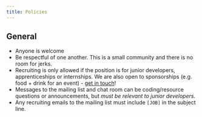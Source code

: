 ```yaml
---
title: Policies
---
```


## General

* Anyone is welcome
* Be respectful of one another.  This is a small community and there is no room for jerks.
* Recruiting is only allowed if the position is for junior developers, apprenticeships or internships.  We are also open to sponsorships (e.g. food + drink for an event) - [get in touch](/contact.html)!
* Messages to the mailing list and chat room can be coding/resource questions or announcements, but *must be relevant to junior developers*.
* Any recruiting emails to the mailing list must include `[JOB]` in the subject line.
